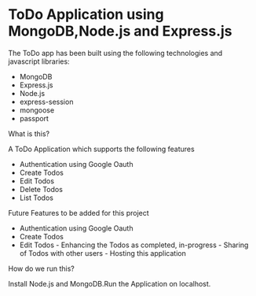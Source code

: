 # ToDo Application using MongoDB,Node.js and Express.js

The ToDo app has been built using the following technologies and javascript libraries:
  -   MongoDB
  -   Express.js
  -   Node.js
  -   express-session
  -   mongoose
  -   passport
  
  What is this?
  
 A ToDo Application which supports the following features
  -   Authentication using Google Oauth
  -   Create Todos
  -   Edit Todos
  -   Delete Todos
  -   List Todos
  
 Future Features to be added for this project
   -   Authentication using Google Oauth
   -   Create Todos
   -   Edit Todos
    -   Enhancing the Todos as completed, in-progress
    -   Sharing of Todos with other users
    -   Hosting this application
    
   How do we run this?
   
   Install Node.js and MongoDB.Run the Application on localhost.
    
